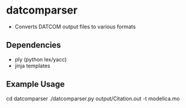# datcomparser
* Converts DATCOM output files to various formats

## Dependencies
* ply (python lex/yacc)
* jinja templates

## Example Usage
cd datcomparser
./datcomparser.py output/Citation.out -t modelica.mo

